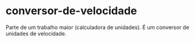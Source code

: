 # conversor-de-velocidade
Parte de um trabalho maior (calculadora de unidades). É um conversor de unidades de velocidade.
